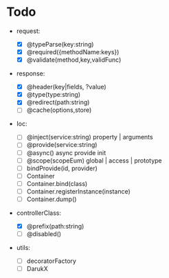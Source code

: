 # Todo

- request:

  - [x] @typeParse(key:string)
  - [x] @required({methodName:keys})
  - [x] @validate(method,key,validFunc)

- response:

  - [x] @header(key|fields, ?value)
  - [x] @type(type:string)
  - [x] @redirect(path:string)
  - [ ] @cache(options,store)

- Ioc:

  - [ ] @inject(service:string) property | arguments
  - [ ] @provide(service:string)
  - [ ] @async() async provide init
  - [ ] @scope(scopeEum) global | access | prototype
  - [ ] bindProvide(id, provider)
  - [ ] Container
  - [ ] Container.bind(class)
  - [ ] Container.registerInstance(instance)
  - [ ] Container.dump()

- controllerClass:

  - [x] @prefix(path:string)
  - [ ] @disabled()

- utils:

  - [ ] decoratorFactory
  - [ ] DarukX

